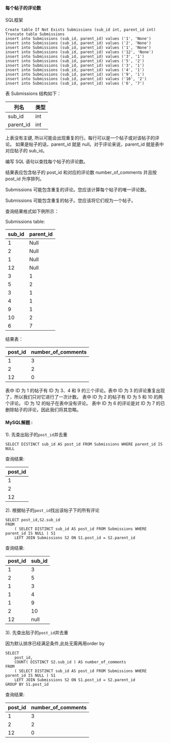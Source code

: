 ####  每个帖子的评论数

SQL框架

```mysql
Create table If Not Exists Submissions (sub_id int, parent_id int)
Truncate table Submissions
insert into Submissions (sub_id, parent_id) values ('1', 'None')
insert into Submissions (sub_id, parent_id) values ('2', 'None')
insert into Submissions (sub_id, parent_id) values ('1', 'None')
insert into Submissions (sub_id, parent_id) values ('12', 'None')
insert into Submissions (sub_id, parent_id) values ('3', '1')
insert into Submissions (sub_id, parent_id) values ('5', '2')
insert into Submissions (sub_id, parent_id) values ('3', '1')
insert into Submissions (sub_id, parent_id) values ('4', '1')
insert into Submissions (sub_id, parent_id) values ('9', '1')
insert into Submissions (sub_id, parent_id) values ('10', '2')
insert into Submissions (sub_id, parent_id) values ('6', '7')
```

表 Submissions 结构如下：

| 列名      | 类型 |
| --------- | ---- |
| sub_id    | int  |
| parent_id | int  |

上表没有主键, 所以可能会出现重复的行。每行可以是一个帖子或对该帖子的评论。
如果是帖子的话，parent_id 就是 null。对于评论来说，parent_id 就是表中对应帖子的 sub_id。

编写 SQL 语句以查找每个帖子的评论数。

结果表应包含帖子的 post_id 和对应的评论数 number_of_comments 并且按 post_id 升序排列。

Submissions 可能包含重复的评论。您应该计算每个帖子的唯一评论数。

Submissions 可能包含重复的帖子。您应该将它们视为一个帖子。

查询结果格式如下例所示：

Submissions table:

| sub_id | parent_id |
| ------ | --------- |
| 1      | Null      |
| 2      | Null      |
| 1      | Null      |
| 12     | Null      |
| 3      | 1         |
| 5      | 2         |
| 3      | 1         |
| 4      | 1         |
| 9      | 1         |
| 10     | 2         |
| 6      | 7         |

结果表：

| post_id | number_of_comments |
| ------- | ------------------ |
| 1       | 3                  |
| 2       | 2                  |
| 12      | 0                  |

表中 ID 为 1 的帖子有 ID 为 3、4 和 9 的三个评论。表中 ID 为 3 的评论重复出现了，所以我们只对它进行了一次计数。
表中 ID 为 2 的帖子有 ID 为 5 和 10 的两个评论。
ID 为 12 的帖子在表中没有评论。
表中 ID 为 6 的评论是对 ID 为 7 的已删除帖子的评论，因此我们将其忽略。



#### MySQL解题  :

1). 先查出贴子的`post_id`并去重

```mysql
SELECT DISTINCT sub_id AS post_id FROM Submissions WHERE parent_id IS NULL
```

查询结果:

| post_id |
| ------- |
| 1       |
| 2       |
| 12      |

2). 根据帖子的`post_id`找出该帖子下的所有评论

```mysql
SELECT post_id,S2.sub_id 
FROM
	( SELECT DISTINCT sub_id AS post_id FROM Submissions WHERE parent_id IS NULL ) S1
	LEFT JOIN Submissions S2 ON S1.post_id = S2.parent_id 
```

查询结果:

| post_id | sub_id |
| ------- | ------ |
| 1       | 3      |
| 2       | 5      |
| 1       | 3      |
| 1       | 4      |
| 1       | 9      |
| 2       | 10     |
| 12      | null   |

3). 先查出贴子的`post_id`并去重

因为默认排序已经满足条件,此处无需再用order by

```mysql
SELECT
	post_id,
	COUNT( DISTINCT S2.sub_id ) AS number_of_comments 
FROM
	( SELECT DISTINCT sub_id AS post_id FROM Submissions WHERE parent_id IS NULL ) S1
	LEFT JOIN Submissions S2 ON S1.post_id = S2.parent_id 
GROUP BY S1.post_id
```

查询结果:

| post_id | number_of_comments |
| ------- | ------------------ |
| 1       | 3                  |
| 2       | 2                  |
| 12      | 0                  |





